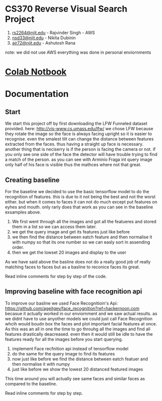 # CS370 Reverse Visual Search Project
1. rs2264@njit.edu - Rajvinder Singh - AWS
2. nsd33@njit.edu - Nikita Dubinin
3. ajr72@njit.edu - Ashutosh Rana

note: we did not use AWS everything was done in personal enviornments

# [Colab Notbook](https://colab.research.google.com/drive/14mtHeGPtS3joTzohfolfTC4Dp50u_nl_?usp=sharing)

# Documentation

## Start 

We start this project off by first downloading the LFW Funneled dataset provided. here: http://vis-www.cs.umass.edu/lfw/ we chose LFW because they rotate the image so the face is always facing upright so it is easier to recognise. even the smalest tilt can change the distance between features extracted from the faces. thus having a straight up face is necessary. another thing that is neciserry is if the person is facing the camera or not. if you only see one side of the face the detector will have trouble trying to find a match of the person. as you can see with Arminio Fraga int query image only half of his face is visible thus the mathces where not that great.

## Creating baseline

For the baseline we decided to use the basic tensorflow model to do the recognition of features. this is due to it not being the best and not the worst either. but when it comes to faces it can not do much except put features on eyhes and mouth. only rarly does that work as you can see in the baseline exsamples above. 
1. We first went through all the images and got all the featueres and stored them in a list so we can access them later. 
2. we get the query image and get its features just like before
3. we then find the distance between eatch feature and then normalise it with numpy so that its one number so we can easly sort in assending order. 
4. then we get the lowset 20 images and display to the user

As we have said above the basline does not do a really good job of really matching faces to faces but as a basline to reconice faces its great.

Read inline comments for step by step of the code.

## Improving baseline with face recognition api

To improve our basline we used Face Recognitioin's Api: https://github.com/ageitgey/face_recognition?ref=hackernoon.com becasue it actually worked in our enviornment and we saw actual results. as we didnt have to use anyother models we could just call Face Recognition whcih would boudn box the faces and plot important facial features at once. As this was an all in one the time to go throuhg all the images and find all features drastically deacreased. even then it would still be idle to have the features ready for all the images before you start querying.
1. implement Face recfnition api instead of tensorflow model 
2. do the same for the query image to find its features
3. now just like before we find the distance between eatch featuer and then normalise it with numpy
4. just like before we show the lowest 20 distanced featured images

This time around you will actually see same faces and similar faces as compared to the baseline. 

Read inline comments for step by step.
